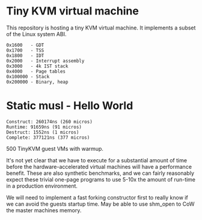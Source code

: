 Tiny KVM virtual machine
==============

This repository is hosting a tiny KVM virtual machine.
It implements a subset of the Linux system ABI.

```
0x1600   - GDT
0x1700   - TSS
0x1800   - IDT
0x2000   - Interrupt assembly
0x3000   - 4k IST stack
0x4000   - Page tables
0x100000 - Stack
0x200000 - Binary, heap
```

Static musl - Hello World
==============

```
Construct: 260174ns (260 micros)
Runtime: 91659ns (91 micros)
Destruct: 1552ns (1 micros)
Complete: 377121ns (377 micros)
```
500 TinyKVM guest VMs with warmup.

It's not yet clear that we have to execute for a substantial amount of time before the hardware-accelerated virtual machines will have a performance benefit. These are also synthetic benchmarks, and we can fairly reasonably expect these trivial one-page programs to use 5-10x the amount of run-time in a production environment.

We will need to implement a fast forking constructor first to really know if we can avoid the guests startup time. May be able to use shm_open to CoW the master machines memory.
